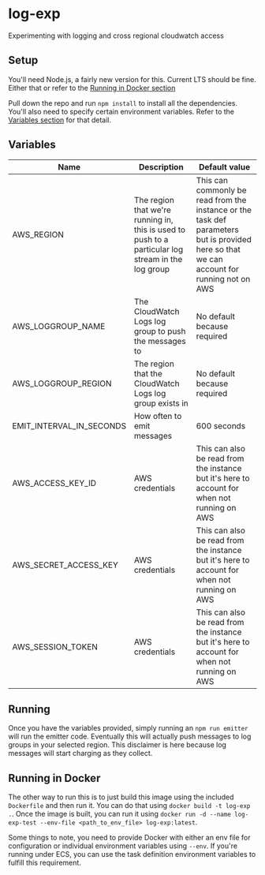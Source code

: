 # log-exp

Experimenting with logging and cross regional cloudwatch access

## Setup

You'll need Node.js, a fairly new version for this. Current LTS should be fine. Either that or refer to the [Running in Docker section](#running-in-docker)

Pull down the repo and run `npm install` to install all the dependencies. You'll also need to specify certain environment variables. Refer to the [Variables section](#variables) for that detail.

## Variables

| Name                     | Description                                                                                        | Default value                                                                                                                             |
| ------------------------ | -------------------------------------------------------------------------------------------------- | ----------------------------------------------------------------------------------------------------------------------------------------- |
| AWS_REGION               | The region that we're running in, this is used to push to a particular log stream in the log group | This can commonly be read from the instance or the task def parameters but is provided here so that we can account for running not on AWS |
| AWS_LOGGROUP_NAME        | The CloudWatch Logs log group to push the messages to                                              | No default because required                                                                                                               |
| AWS_LOGGROUP_REGION      | The region that the CloudWatch Logs log group exists in                                            | No default because required                                                                                                               |
| EMIT_INTERVAL_IN_SECONDS | How often to emit messages                                                                         | 600 seconds                                                                                                                               |
| AWS_ACCESS_KEY_ID        | AWS credentials                                                                                    | This can also be read from the instance but it's here to account for when not running on AWS                                              |
| AWS_SECRET_ACCESS_KEY    | AWS credentials                                                                                    | This can also be read from the instance but it's here to account for when not running on AWS                                              |
| AWS_SESSION_TOKEN        | AWS credentials                                                                                    | This can also be read from the instance but it's here to account for when not running on AWS                                              |

## Running

Once you have the variables provided, simply running an `npm run emitter` will run the emitter code. Eventually this will actually push messages to log groups in your selected region. This disclaimer is here because log messages will start charging as they collect.

## Running in Docker

The other way to run this is to just build this image using the included `Dockerfile` and then run it. You can do that using `docker build -t log-exp .`. Once the image is built, you can run it using `docker run -d --name log-exp-test --env-file <path_to_env_file> log-exp:latest`.

Some things to note, you need to provide Docker with either an env file for configuration or individual environment variables using `--env`. If you're running under ECS, you can use the task definition environment variables to fulfill this requirement.
